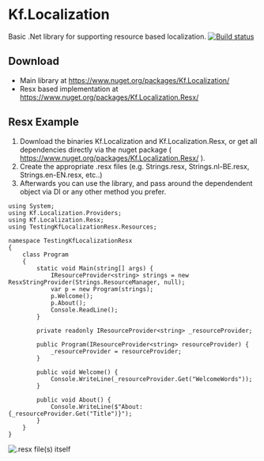 # Kf.Localization
Basic .Net library for supporting resource based localization.
[![Build status](https://ci.appveyor.com/api/projects/status/3lufqt76aag7xok3?svg=true)](https://ci.appveyor.com/project/aredfox/kf-localization)

## Download ##
- Main library at https://www.nuget.org/packages/Kf.Localization/
- Resx based implementation at https://www.nuget.org/packages/Kf.Localization.Resx/

## Resx Example ##
1. Download the binaries Kf.Localization and Kf.Localization.Resx, or get all dependencies directly via the nuget package ( https://www.nuget.org/packages/Kf.Localization.Resx/ ).
2. Create the appropriate .resx files (e.g. Strings.resx, Strings.nl-BE.resx, Strings.en-EN.resx, etc..)
3. Afterwards you can use the library, and pass around the dependendent object via DI or any other method you prefer.

```
using System;
using Kf.Localization.Providers;
using Kf.Localization.Resx;
using TestingKfLocalizationResx.Resources;

namespace TestingKfLocalizationResx
{
    class Program
    {
        static void Main(string[] args) {
            IResourceProvider<string> strings = new ResxStringProvider(Strings.ResourceManager, null);
            var p = new Program(strings);
            p.Welcome();
            p.About();
            Console.ReadLine();
        }

        private readonly IResourceProvider<string> _resourceProvider;

        public Program(IResourceProvider<string> resourceProvider) {
            _resourceProvider = resourceProvider;           
        }

        public void Welcome() {
            Console.WriteLine(_resourceProvider.Get("WelcomeWords"));
        }

        public void About() {
            Console.WriteLine($"About: {_resourceProvider.Get("Title")}");
        }
    }
}
```

![.resx file(s) itself](http://oi60.tinypic.com/1z1r901.jpg)
